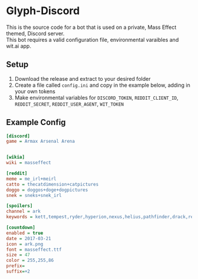 # Glyph-Discord

This is the source code for a bot that is used on a private, Mass Effect themed, Discord server.  
This bot requires a valid configuration file, environmental varaibles and wit.ai app.

Setup
---
1. Download the release and extract to your desired folder
2. Create a file called `config.ini` and copy in the example below, adding in your own tokens
3. Make environmental variables for `DISCORD_TOKEN`, `REDDIT_CLIENT_ID`, `REDDIT_SECRET`, `REDDIT_USER_AGENT`, `WIT_TOKEN`

Example Config
---
```ini
[discord]
game = Armax Arsenal Arena


[wikia]
wiki = masseffect

[reddit]
meme = me_irl+meirl
catto = thecatdimension+catpictures
doggo = doggos+doge+dogpictures
snek = sneks+snek_irl

[spoilers]
channel = ark
keywords = kett,tempest,ryder,hyperion,nexus,helius,pathfinder,drack,remnant,peebee,liam,cora,kadara,vetra,kallo,angara,archon,jaal,costa

[countdown]
enabled = true
date = 2017-03-21
icon = ark.png
font = masseffect.ttf
size = 47
color = 255,255,86
prefix=
suffix=+2
```

